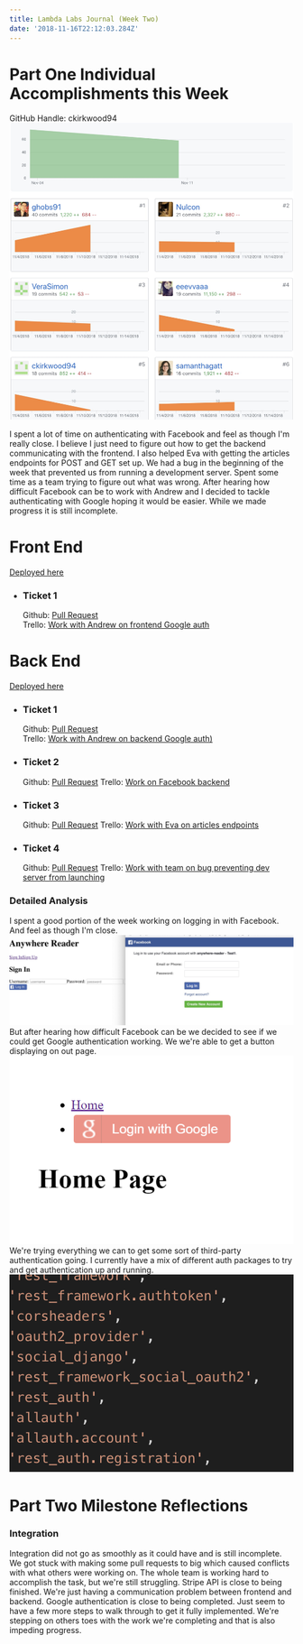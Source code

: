 ```yaml
---
title: Lambda Labs Journal (Week Two)
date: '2018-11-16T22:12:03.284Z'
---
```


# Part One Individual Accomplishments this Week

GitHub Handle: ckirkwood94
![Git hub contribution graph](contribution-graph-week-two.jpg)

I spent a lot of time on authenticating with Facebook and feel as though I'm really close. I believe I just need to figure out how to get the backend communicating with the frontend. I also helped Eva with getting the articles endpoints for POST and GET set up. We had a bug in the beginning of the week that prevented us from running a development server. Spent some time as a team trying to figure out what was wrong. After hearing how difficult Facebook can be to work with Andrew and I decided to tackle authenticating with Google hoping it would be easier. While we made progress it is still incomplete.

# Front End

[Deployed here](https://anywhere-reader-test.netlify.com/)

- ### Ticket 1
  Github: [Pull Request](https://github.com/Lambda-School-Labs/Labs8-OfflineReader/pull/51)  
  Trello: [Work with Andrew on frontend Google auth](https://trello.com/c/PQv17MIH/65-implement-oauth-or-another-approved-third-party-authentication-system)

# Back End

[Deployed here](https://anywhere-reader-test.herokuapp.com)

- ### Ticket 1
  Github: [Pull Request](https://github.com/Lambda-School-Labs/Labs8-OfflineReader/pull/51)  
  Trello: [Work with Andrew on backend Google auth)](https://trello.com/c/PQv17MIH/65-implement-oauth-or-another-approved-third-party-authentication-system)
- ### Ticket 2
  Github: [Pull Request](https://github.com/Lambda-School-Labs/Labs8-OfflineReader/pull/50)
  Trello: [Work on Facebook backend](https://trello.com/c/PQv17MIH/65-implement-oauth-or-another-approved-third-party-authentication-system)
- ### Ticket 3
  Github: [Pull Request](https://github.com/Lambda-School-Labs/Labs8-OfflineReader/pull/45)
  Trello: [Work with Eva on articles endpoints](https://trello.com/c/jPkBbuV6/74-pages-api)
- ### Ticket 4
  Github: [Pull Request](https://github.com/Lambda-School-Labs/Labs8-OfflineReader/pull/35)
  Trello: [Work with team on bug preventing dev server from launching](https://trello.com/c/RiyoyRZL/64-blocking-url-parameter-in-urlspy-is-preventing-dev-server-from-launching)

### Detailed Analysis

I spent a good portion of the week working on logging in with Facebook. And feel as though I'm close.
![facebook-pop-up](facebook-pop-up.jpg)
But after hearing how difficult Facebook can be we decided to see if we could get Google authentication working. We we're able to get a button displaying on out page.
![google-button](google-button.jpg)
We're trying everything we can to get some sort of third-party authentication going. I currently have a mix of different auth packages to try and get authentication up and running.
![auth-packages](auth-packages.jpg)

# Part Two Milestone Reflections

### Integration

Integration did not go as smoothly as it could have and is still incomplete. We got stuck with making some pull requests to big which caused conflicts with what others were working on. The whole team is working hard to accomplish the task, but we're still struggling. Stripe API is close to being finished. We're just having a communication problem between frontend and backend. Google authentication is close to being completed. Just seem to have a few more steps to walk through to get it fully implemented. We're stepping on others toes with the work we're completing and that is also impeding progress.
